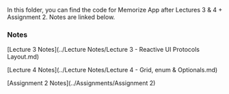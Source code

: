 
In this folder, you can find the code for Memorize App after Lectures 3 & 4 + Assignment 2. Notes are linked below.

### Notes 

[Lecture 3 Notes](../Lecture Notes/Lecture 3 - Reactive UI Protocols Layout.md)

[Lecture 4 Notes](../Lecture Notes/Lecture 4 - Grid, enum & Optionals.md)

[Assignment 2 Notes](../Assignments/Assignment 2)

